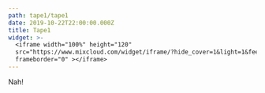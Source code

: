 ```yaml
---
path: tape1/tape1
date: 2019-10-22T22:00:00.000Z
title: Tape1
widget: >-
  <iframe width="100%" height="120"
  src="https://www.mixcloud.com/widget/iframe/?hide_cover=1&light=1&feed=%2Fnapolicafe%2Fnapoli-caf%C3%A8-vol-1%2F"
  frameborder="0" ></iframe>
---
```

Nah!
